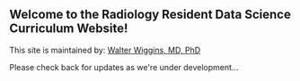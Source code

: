 ## Welcome to the Radiology Resident Data Science Curriculum Website!

This site is maintained by: [Walter Wiggins, MD, PhD](mailto:wwiggins@bwh.harvard.edu)

Please check back for updates as we're under development...
